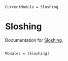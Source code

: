 ```@meta
CurrentModule = Sloshing
```

# Sloshing

Documentation for [Sloshing](https://github.com/pjsjipt/Sloshing.jl).

```@index
```

```@autodocs
Modules = [Sloshing]
```
